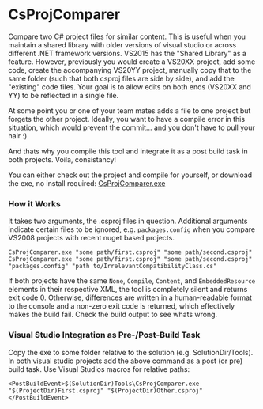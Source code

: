 # CsProjComparer
Compare two C# project files for similar content. This is useful when you maintain a shared library with older versions of visual studio or across different .NET framework versions. VS2015 has the "Shared Library" as a feature. However, previously you would create a VS20XX project, add some code, create the accompanying VS20YY project, manually copy that to the same folder (such that both csproj files are side by side), and add the "existing" code files. Your goal is to allow edits on both ends (VS20XX and YY) to be reflected in a single file.

At some point you or one of your team mates adds a file to one project but forgets the other project. Ideally, you want to have a compile error in this situation, which would prevent the commit... and you don't have to pull your hair :)

And thats why you compile this tool and integrate it as a post build task in both projects. Voila, consistancy!

You can either check out the project and compile for yourself, or download the exe, no install required: [CsProjComparer.exe](https://github.com/nzain/CsProjComparer/releases/download/1.0/CsProjComparer.exe)

### How it Works
 It takes two arguments, the .csproj files in question. Additional arguments indicate certain files to be ignored, e.g. `packages.config` when you compare VS2008 projects with recent nuget based projects.

    CsProjComparer.exe "some path/first.csproj" "some path/second.csproj"
    CsProjComparer.exe "some path/first.csproj" "some path/second.csproj" "packages.config" "path to/IrrelevantCompatibilityClass.cs"

If both projects have the same `None`, `Compile`, `Content`, and `EmbeddedResource` elements in their respective XML, the tool is completely silent and returns exit code 0. Otherwise, differences are written in a human-readable format to the console and a non-zero exit code is returned, which effectively makes the build fail. Check the build output to see whats wrong.

### Visual Studio Integration as Pre-/Post-Build Task
Copy the exe to some folder relative to the solution (e.g. SolutionDir/Tools).
In both visual studio projects add the above command as a post (or pre) build task. Use Visual Studios macros for relative paths:

    <PostBuildEvent>$(SolutionDir)Tools\CsProjComparer.exe "$(ProjectDir)First.csproj" "$(ProjectDir)Other.csproj"</PostBuildEvent>
